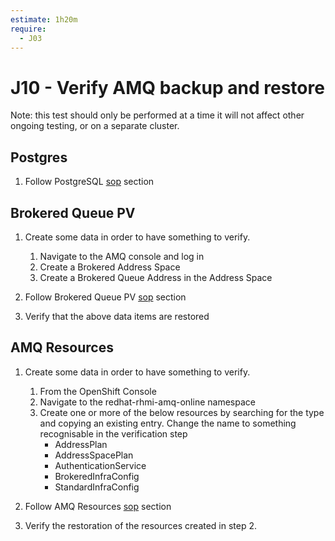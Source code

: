```yaml
---
estimate: 1h20m
require:
  - J03
---
```


# J10 - Verify AMQ backup and restore

Note: this test should only be performed at a time it will not affect other ongoing testing, or on a separate cluster.

## Postgres

1. Follow PostgreSQL [sop](https://github.com/RHCloudServices/integreatly-help/blob/master/sops/2.x/backup_restore/amq_online_backup.md#amq-online-backup-and-restoration-rhmi-on-2x) section

## Brokered Queue PV

1. Create some data in order to have something to verify.

   1. Navigate to the AMQ console and log in
   2. Create a Brokered Address Space
   3. Create a Brokered Queue Address in the Address Space

2. Follow Brokered Queue PV [sop](https://github.com/RHCloudServices/integreatly-help/blob/master/sops/2.x/backup_restore/amq_online_backup.md#2-brokered-queue-pv) section

3. Verify that the above data items are restored

## AMQ Resources

1. Create some data in order to have something to verify.

   1. From the OpenShift Console
   2. Navigate to the redhat-rhmi-amq-online namespace
   3. Create one or more of the below resources by searching for the type and copying an existing entry. Change the name to something recognisable in the verification step
      - AddressPlan
      - AddressSpacePlan
      - AuthenticationService
      - BrokeredInfraConfig
      - StandardInfraConfig

2. Follow AMQ Resources [sop](https://github.com/RHCloudServices/integreatly-help/blob/master/sops/2.x/backup_restore/amq_online_backup.md#3-amq-resources-backup) section

3. Verify the restoration of the resources created in step 2.
